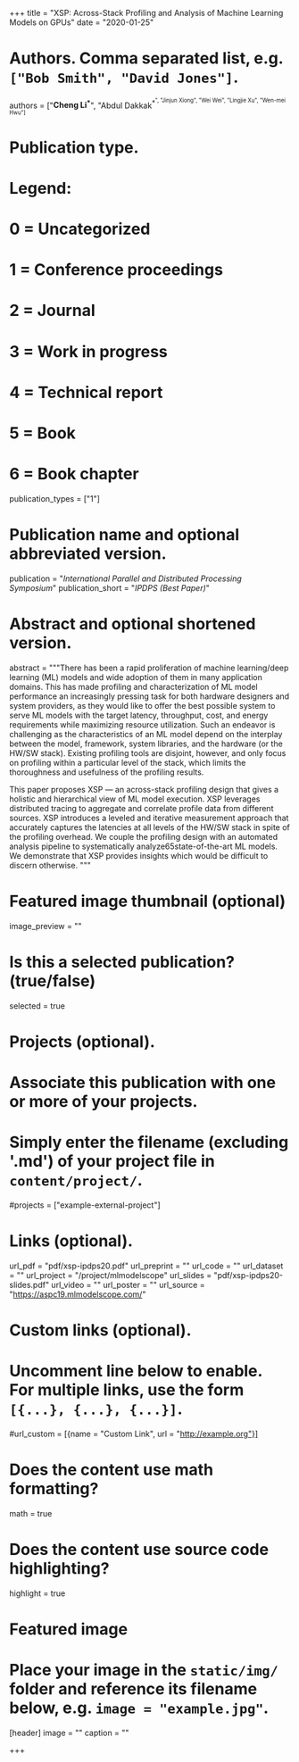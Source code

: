 +++
title = "XSP: Across-Stack Profiling and Analysis of Machine Learning Models on GPUs"
date = "2020-01-25"

# Authors. Comma separated list, e.g. `["Bob Smith", "David Jones"]`.
authors = ["**Cheng Li<sup>*<sup>**", "Abdul Dakkak<sup>*<sup>", "Jinjun Xiong", "Wei Wei", "Lingjie Xu", "Wen-mei Hwu"]

# Publication type.
# Legend:
# 0 = Uncategorized
# 1 = Conference proceedings
# 2 = Journal
# 3 = Work in progress
# 4 = Technical report
# 5 = Book
# 6 = Book chapter
publication_types = ["1"]

# Publication name and optional abbreviated version.
publication = "*International Parallel and Distributed Processing Symposium*"
publication_short = "*IPDPS (Best Paper)*"

# Abstract and optional shortened version.
abstract = """There has been a rapid proliferation of machine learning/deep learning (ML) models and wide adoption of them in many application domains. This has made profiling and characterization of ML model performance an increasingly pressing task for both hardware designers and system providers, as they would like to offer the best possible system to serve ML models with the target latency, throughput, cost, and energy requirements while maximizing resource utilization. Such an endeavor is challenging as the characteristics of an ML model depend on the interplay between the model, framework, system libraries, and the hardware (or the HW/SW stack). Existing profiling tools are disjoint, however, and only focus on profiling within a particular level of the stack, which limits the thoroughness and usefulness of the profiling results. 

This paper proposes XSP — an across-stack profiling design that gives a holistic and hierarchical view of ML model execution. XSP leverages distributed tracing to aggregate and correlate profile data from different sources. XSP introduces a leveled and iterative measurement approach that accurately captures the latencies at all levels of the HW/SW stack in spite of the profiling overhead. We couple the profiling design with an automated analysis pipeline to systematically analyze65state-of-the-art ML models. We demonstrate that XSP provides insights which would be difficult to discern otherwise.
"""

# Featured image thumbnail (optional)
image_preview = ""

# Is this a selected publication? (true/false)
selected = true

# Projects (optional).
#   Associate this publication with one or more of your projects.
#   Simply enter the filename (excluding '.md') of your project file in `content/project/`.
#projects = ["example-external-project"]

# Links (optional).
url_pdf = "pdf/xsp-ipdps20.pdf"
url_preprint = ""
url_code = ""
url_dataset = ""
url_project = "/project/mlmodelscope"
url_slides = "pdf/xsp-ipdps20-slides.pdf"
url_video = ""
url_poster = ""
url_source = "https://aspc19.mlmodelscope.com/"

# Custom links (optional).
#   Uncomment line below to enable. For multiple links, use the form `[{...}, {...}, {...}]`.
#url_custom = [{name = "Custom Link", url = "http://example.org"}]

# Does the content use math formatting?
math = true

# Does the content use source code highlighting?
highlight = true

# Featured image
# Place your image in the `static/img/` folder and reference its filename below, e.g. `image = "example.jpg"`.
[header]
image = ""
caption = ""

+++
